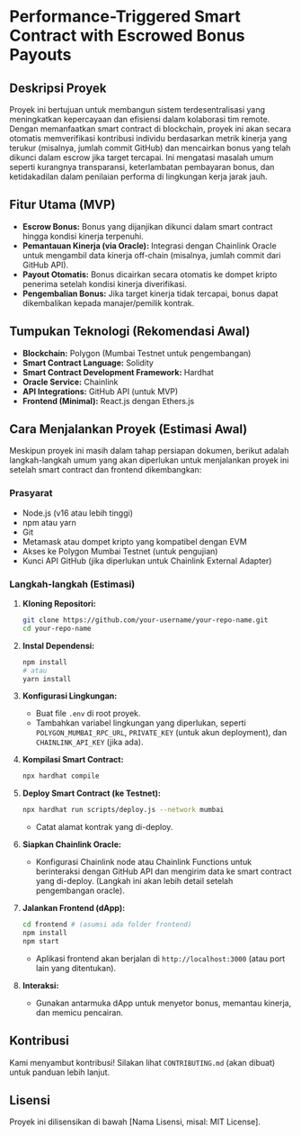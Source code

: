 # Performance-Triggered Smart Contract with Escrowed Bonus Payouts

## Deskripsi Proyek

Proyek ini bertujuan untuk membangun sistem terdesentralisasi yang meningkatkan kepercayaan dan efisiensi dalam kolaborasi tim remote. Dengan memanfaatkan smart contract di blockchain, proyek ini akan secara otomatis memverifikasi kontribusi individu berdasarkan metrik kinerja yang terukur (misalnya, jumlah commit GitHub) dan mencairkan bonus yang telah dikunci dalam escrow jika target tercapai. Ini mengatasi masalah umum seperti kurangnya transparansi, keterlambatan pembayaran bonus, dan ketidakadilan dalam penilaian performa di lingkungan kerja jarak jauh.

## Fitur Utama (MVP)

*   **Escrow Bonus:** Bonus yang dijanjikan dikunci dalam smart contract hingga kondisi kinerja terpenuhi.
*   **Pemantauan Kinerja (via Oracle):** Integrasi dengan Chainlink Oracle untuk mengambil data kinerja off-chain (misalnya, jumlah commit dari GitHub API).
*   **Payout Otomatis:** Bonus dicairkan secara otomatis ke dompet kripto penerima setelah kondisi kinerja diverifikasi.
*   **Pengembalian Bonus:** Jika target kinerja tidak tercapai, bonus dapat dikembalikan kepada manajer/pemilik kontrak.

## Tumpukan Teknologi (Rekomendasi Awal)

*   **Blockchain:** Polygon (Mumbai Testnet untuk pengembangan)
*   **Smart Contract Language:** Solidity
*   **Smart Contract Development Framework:** Hardhat
*   **Oracle Service:** Chainlink
*   **API Integrations:** GitHub API (untuk MVP)
*   **Frontend (Minimal):** React.js dengan Ethers.js

## Cara Menjalankan Proyek (Estimasi Awal)

Meskipun proyek ini masih dalam tahap persiapan dokumen, berikut adalah langkah-langkah umum yang akan diperlukan untuk menjalankan proyek ini setelah smart contract dan frontend dikembangkan:

### Prasyarat

*   Node.js (v16 atau lebih tinggi)
*   npm atau yarn
*   Git
*   Metamask atau dompet kripto yang kompatibel dengan EVM
*   Akses ke Polygon Mumbai Testnet (untuk pengujian)
*   Kunci API GitHub (jika diperlukan untuk Chainlink External Adapter)

### Langkah-langkah (Estimasi)

1.  **Kloning Repositori:**
    ```bash
    git clone https://github.com/your-username/your-repo-name.git
    cd your-repo-name
    ```

2.  **Instal Dependensi:**
    ```bash
    npm install
    # atau
    yarn install
    ```

3.  **Konfigurasi Lingkungan:**
    *   Buat file `.env` di root proyek.
    *   Tambahkan variabel lingkungan yang diperlukan, seperti `POLYGON_MUMBAI_RPC_URL`, `PRIVATE_KEY` (untuk akun deployment), dan `CHAINLINK_API_KEY` (jika ada).

4.  **Kompilasi Smart Contract:**
    ```bash
    npx hardhat compile
    ```

5.  **Deploy Smart Contract (ke Testnet):**
    ```bash
    npx hardhat run scripts/deploy.js --network mumbai
    ```
    *   Catat alamat kontrak yang di-deploy.

6.  **Siapkan Chainlink Oracle:**
    *   Konfigurasi Chainlink node atau Chainlink Functions untuk berinteraksi dengan GitHub API dan mengirim data ke smart contract yang di-deploy. (Langkah ini akan lebih detail setelah pengembangan oracle).

7.  **Jalankan Frontend (dApp):**
    ```bash
    cd frontend # (asumsi ada folder frontend)
    npm install
    npm start
    ```
    *   Aplikasi frontend akan berjalan di `http://localhost:3000` (atau port lain yang ditentukan).

8.  **Interaksi:**
    *   Gunakan antarmuka dApp untuk menyetor bonus, memantau kinerja, dan memicu pencairan.

## Kontribusi

Kami menyambut kontribusi! Silakan lihat `CONTRIBUTING.md` (akan dibuat) untuk panduan lebih lanjut.

## Lisensi

Proyek ini dilisensikan di bawah [Nama Lisensi, misal: MIT License].
